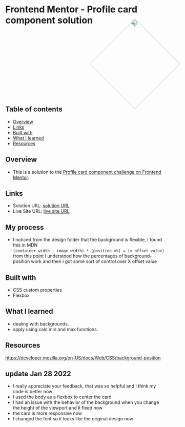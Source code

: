 # Frontend Mentor - Profile card component solution
<p align="right" >
  <img style="transform: rotate(0.125turn)" width="200" src="https://dc769.4shared.com/img/OOtY0LFNea/s24/17ea1eadd98/completed?async&rand=0.8057728848021251">
</p>

## Table of contents

- [Overview](#overview)
- [Links](#links)
- [Built with](#built-with)
- [What I learned](#what-i-learned)
- [Resources](#Resources)

## Overview
- This is a solution to the [Profile card component challenge on Frontend Mentor](https://www.frontendmentor.io/challenges/profile-card-component-cfArpWshJ).
## Links
- Solution URL: [solution URL](https://github.com/momenkamal221/profile-card-component-main)
- Live Site URL: [live site URL](https://momenkamal221.github.io/profile-card-component-main/)
## My process
- I noticed from the design folder that the background is flexible, I found this in MDN<br>
``(container width - image width) * (position x%) = (x offset value)``<br>
from this point I understood how the percentages of background-position work and then i got some sort of control over X offset value
## Built with
- CSS custom properties
- Flexbox
## What I learned
- dealing with backgrounds.
- apply using calc min and max functions.
## Resources
https://developer.mozilla.org/en-US/docs/Web/CSS/background-position
## update Jan 28 2022 
- I really appreciate your feedback, that was so helpful and I think my code is better now
- I used the body as a flexbox to center the card
- I had an issue with the behavior of the background when you change the height of the viewport and it fixed now
- the card is more responsive now
- I changed the font so it looks like the original design now
